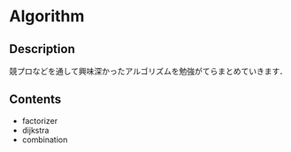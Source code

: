 # Algorithm

## Description
競プロなどを通して興味深かったアルゴリズムを勉強がてらまとめていきます．

## Contents
- factorizer
- dijkstra
- combination